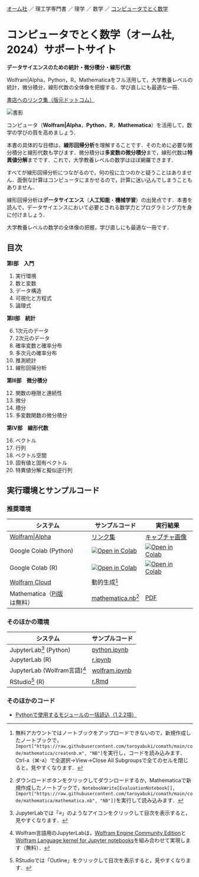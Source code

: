 [オーム社](https://www.ohmsha.co.jp/) ／ 理工学専門書 ／ 理学 ／ 数学 ／ [コンピュータでとく数学](https://www.ohmsha.co.jp/book/9784274231797/)

# コンピュータでとく数学（オーム社, 2024）サポートサイト

**データサイエンスのための統計・微分積分・線形代数**

Wolfram|Alpha，Python，R，Mathematicaをフル活用して，大学教養レベルの統計，微分積分，線形代数の全体像を把握する．学び直しにも最適な一冊．

[書店へのリンク集（版元ドットコム）](https://www.hanmoto.com/bd/isbn/9784274231797)

![書影](https://www.ohmsha.co.jp/Portals/0/book/small/978-4-274-23179-7.jpg)

コンピュータ（**Wolfram|Alpha**，**Python**，**R**，**Mathematica**）を活用して，数学の学びの質を高めましょう．

本書の具体的な目標は，**線形回帰分析**を理解することです．そのために必要な微分積分と線形代数も学びます．微分積分は**多変数の微分積分**まで，線形代数は**特異値分解**までです．これで，大学教養レベルの数学はほぼ網羅できます．

すべてが線形回帰分析につながるので，何の役に立つのかと疑うことはありません．面倒な計算はコンピュータにまかせるので，計算に迷い込んでしまうこともありません．

線形回帰分析は**データサイエンス**（**人工知能**・**機械学習**）の出発点です．本書を読んで，データサイエンスにおいて必要とされる数学力とプログラミング力を身に付けましょう．

大学教養レベルの数学の全体像の把握，学び直しにも最適な一冊です．

## 目次

**第I部　入門**

1. 実行環境
2. 数と変数
3. データ構造
4. 可視化と方程式
5. 論理式

**第II部　統計**

6. 1次元のデータ
7. 2次元のデータ
8. 確率変数と確率分布
9. 多次元の確率分布
10. 推測統計
11. 線形回帰分析

**第III部　微分積分**

12. 関数の極限と連続性
13. 微分
14. 積分
15. 多変数関数の微分積分

**第IV部　線形代数**

16. ベクトル
17. 行列
18. ベクトル空間
19. 固有値と固有ベクトル
20. 特異値分解と擬似逆行列

## 実行環境とサンプルコード

### 推奨環境

システム|サンプルコード|実行結果
--|--|--
[Wolfram\|Alpha](https://www.wolframalpha.com/)|[リンク集](code/wolframalpha)|[キャプチャ画像](code/wolframalpha/results/README.md)
Google Colab (Python)|[![Open in Colab](https://colab.research.google.com/assets/colab-badge.svg)](https://colab.research.google.com/github/taroyabuki/comath/blob/master/code/python/python.ipynb)|[![Open in Colab](https://colab.research.google.com/assets/colab-badge.svg)](https://colab.research.google.com/github/taroyabuki/comath/blob/master/code/python/python-results.ipynb)
Google Colab (R)|[![Open in Colab](https://colab.research.google.com/assets/colab-badge.svg)](https://colab.research.google.com/github/taroyabuki/comath/blob/master/code/r/r.ipynb)|[![Open in Colab](https://colab.research.google.com/assets/colab-badge.svg)](https://colab.research.google.com/github/taroyabuki/comath/blob/master/code/r/r-results.ipynb)
[Wolfram Cloud](https://www.wolframcloud.com)|動的生成[^1]||無料
Mathematica（[Pi版](https://www.wolfram.com/raspberry-pi/)は無料）|[mathematica.nb](code/mathematica/mathematica.nb)[^2]|[PDF](code/mathematica/results/mathematica-results.pdf)

### そのほかの環境

システム|サンプルコード
--|--
JupyterLab[^3] (Python)|[python.ipynb](code/python/python.ipynb)
JupyterLab (R)|[r.ipynb](code/r/r.ipynb)
JupyterLab (Wolfram言語)[^4]|[wolfram.ipynb](code/mathematica/wolfram.ipynb)
RStudio[^5] (R)|[r.Rmd](code/r/r.Rmd)


### そのほかのコード

- [Pythonで使用するモジュールの一括読込（1.2.2項）](code/imports.py)

[^1]: 無料アカウントではノートブックをアップロードできないので，新規作成したノートブックで，`Import["https://raw.githubusercontent.com/taroyabuki/comath/main/code/mathematica/createnb.m", "NB"]`を実行し，コードを読み込みます．Ctrl-`A`（&#x2318;-`A`）で全選択→View→Close All Subgroupsで全てのセルを閉じると，見やすくなります．
[^2]: ダウンロードボタンをクリックしてダウンロードするか，Mathematicaで新規作成したノートブックで，`NotebookWrite[EvaluationNotebook[], Import["https://raw.githubusercontent.com/taroyabuki/comath/main/code/mathematica/mathematica.nb", "NB"]]`を実行して読み込みます．
[^3]: JupyterLabでは「&#8801;」のようなアイコンをクリックして目次を表示すると，見やすくなります．
[^4]: Wolfram言語用のJupyterLabは，[Wolfram Engine Community Edition](https://www.wolfram.com/engine/)と[Wolfram Language kernel for Jupyter notebooks](https://github.com/WolframResearch/WolframLanguageForJupyter)を組み合わせて実現します（無料）．
[^5]: RStudioでは「Outline」をクリックして目次を表示すると，見やすくなります．

